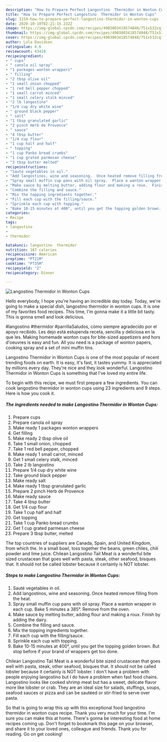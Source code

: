 ```yaml
---
description: "How to Prepare Perfect Langostino  Thermidor in Wonton Cups"
title: "How to Prepare Perfect Langostino  Thermidor in Wonton Cups"
slug: 3159-how-to-prepare-perfect-langostino-thermidor-in-wonton-cups
date: 2020-10-10T02:21:15.232Z
image: https://img-global.cpcdn.com/recipes/4903803418574848/751x532cq70/langostino-thermidor-in-wonton-cups-recipe-main-photo.jpg
thumbnail: https://img-global.cpcdn.com/recipes/4903803418574848/751x532cq70/langostino-thermidor-in-wonton-cups-recipe-main-photo.jpg
cover: https://img-global.cpcdn.com/recipes/4903803418574848/751x532cq70/langostino-thermidor-in-wonton-cups-recipe-main-photo.jpg
author: Lola Davidson
ratingvalue: 4.6
reviewcount: 43410
recipeingredient:
- " cups"
- " canola oil spray"
- "1 packages wonton wrappers"
- " filling"
- "2 tbsp olive oil"
- "1 small onion chopped"
- "1 red bell pepper chopped"
- "1 small carrot minced"
- "1 small celery stalk minced"
- "2 lb langostino"
- "1/4 cup dry white wine"
- " ground black pepper"
- " salt"
- "1 tbsp granulated garlic"
- "2 pinch Herb de Provence"
- " sauce"
- "4 tbsp butter"
- "1/4 cup flour"
- "1 cup half and half"
- " topping"
- "1 cup Panko bread crumbs"
- "1 cup grated parmesan cheese"
- "3 tbsp butter melted"
recipeinstructions:
- "Sauté vegetables in oil."
- "Add langostinos, wine and seasoning.  Once heated remove filling from the heat."
- "Spray small muffin cup pans with oil spray.  Place a wanton wrapper in each cup. Bake 5 minutes a 385°. Remove from the oven."
- "Make sauce by melting butter, adding flour and making a roux.  Finish by adding the dairy."
- "Combine the filling and sauce."
- "Mix the topping ingredients together."
- "Fill each cup with the filling/sauce."
- "Sprinkle each cup with topping."
- "Bake 10-15 minutes at 400°, until you get the topping golden brown.  But stop before if your brand of wrappers get too done."
categories:
- Recipe
tags:
- langostino
- 
- thermidor

katakunci: langostino  thermidor 
nutrition: 167 calories
recipecuisine: American
preptime: "PT21M"
cooktime: "PT35M"
recipeyield: "2"
recipecategory: Dinner

---
```



![Langostino  Thermidor in Wonton Cups](https://img-global.cpcdn.com/recipes/4903803418574848/751x532cq70/langostino-thermidor-in-wonton-cups-recipe-main-photo.jpg)

Hello everybody, I hope you're having an incredible day today. Today, we're going to make a special dish, langostino  thermidor in wonton cups. It is one of my favorites food recipes. This time, I'm gonna make it a little bit tasty. This is gonna smell and look delicious.

#langostino #thermidor #parrillaSaludos, cómo siempre agradecido por el apoyo recibido. Les dejo está estupenda receta, sencilla y deliciosa en la que les. Making homemade wonton cups for bite-sized appetizers and hors d&#39;oeuvres is easy and fun. All you need is a package of wonton papers, cooking spray and a set of mini muffin tins.

Langostino  Thermidor in Wonton Cups is one of the most popular of recent trending foods on earth. It is easy, it's fast, it tastes yummy. It is appreciated by millions every day. They're nice and they look wonderful. Langostino  Thermidor in Wonton Cups is something that I've loved my entire life.


To begin with this recipe, we must first prepare a few ingredients. You can cook langostino  thermidor in wonton cups using 23 ingredients and 9 steps. Here is how you cook it.

<!--inarticleads1-->

##### The ingredients needed to make Langostino  Thermidor in Wonton Cups:

1. Prepare  cups
1. Prepare  canola oil spray
1. Make ready 1 packages wonton wrappers
1. Get  filling
1. Make ready 2 tbsp olive oil
1. Take 1 small onion, chopped
1. Take 1 red bell pepper, chopped
1. Make ready 1 small carrot, minced
1. Get 1 small celery stalk, minced
1. Take 2 lb langostino
1. Prepare 1/4 cup dry white wine
1. Take  ground black pepper
1. Make ready  salt
1. Make ready 1 tbsp granulated garlic
1. Prepare 2 pinch Herb de Provence
1. Make ready  sauce
1. Take 4 tbsp butter
1. Get 1/4 cup flour
1. Take 1 cup half and half
1. Get  topping
1. Take 1 cup Panko bread crumbs
1. Get 1 cup grated parmesan cheese
1. Prepare 3 tbsp butter, melted


The top countries of suppliers are Canada, Spain, and United Kingdom, from which the. In a small bowl, toss together the beans, green chiles, chili powder and lime juice. Chilean Langostino Tail Meat is a wonderful bite sized crustacean that goes well with pasta, steak, other seafood, bisques that. It should not be called lobster because it certainly is NOT lobster. 

<!--inarticleads2-->

##### Steps to make Langostino  Thermidor in Wonton Cups:

1. Sauté vegetables in oil.
1. Add langostinos, wine and seasoning.  Once heated remove filling from the heat.
1. Spray small muffin cup pans with oil spray.  Place a wanton wrapper in each cup. Bake 5 minutes a 385°. Remove from the oven.
1. Make sauce by melting butter, adding flour and making a roux.  Finish by adding the dairy.
1. Combine the filling and sauce.
1. Mix the topping ingredients together.
1. Fill each cup with the filling/sauce.
1. Sprinkle each cup with topping.
1. Bake 10-15 minutes at 400°, until you get the topping golden brown.  But stop before if your brand of wrappers get too done.


Chilean Langostino Tail Meat is a wonderful bite sized crustacean that goes well with pasta, steak, other seafood, bisques that. It should not be called lobster because it certainly is NOT lobster. I don&#39;t have a problem with people enjoying langostino but I do have a problem when fast food chains. Langostino looks like cooked shrimp meat but has a sweet, delicate flavor more like lobster or crab. They are an ideal size for salads, stuffings, soups, seafood sauces or pizza and can be sautéed or stir-fried to serve over pasta. 

So that is going to wrap this up with this exceptional food langostino  thermidor in wonton cups recipe. Thank you very much for your time. I'm sure you can make this at home. There's gonna be interesting food at home recipes coming up. Don't forget to bookmark this page on your browser, and share it to your loved ones, colleague and friends. Thank you for reading. Go on get cooking!
